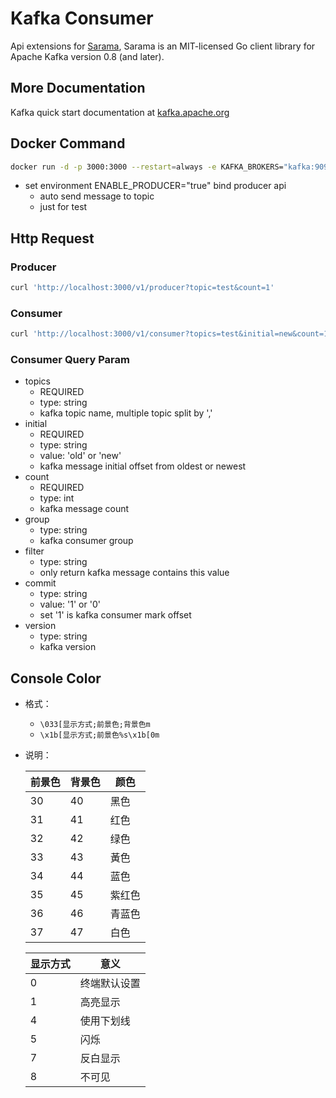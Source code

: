 # Kafka Consumer

Api extensions for [Sarama](https://github.com/Shopify/sarama), Sarama is an MIT-licensed Go client library for Apache Kafka version 0.8 (and later).

## More Documentation

Kafka quick start documentation at [kafka.apache.org](http://kafka.apache.org/quickstart)

## Docker Command

```bash
docker run -d -p 3000:3000 --restart=always -e KAFKA_BROKERS="kafka:9092" --name kafka-consumer siriuszg/kafka-consumer:TAG
```

* set environment ENABLE_PRODUCER="true" bind producer api
  * auto send message to topic
  * just for test

## Http Request

### Producer

```bash
curl 'http://localhost:3000/v1/producer?topic=test&count=1'
```

### Consumer

```bash
curl 'http://localhost:3000/v1/consumer?topics=test&initial=new&count=10'
```

### Consumer Query Param

* topics
  * REQUIRED
  * type: string
  * kafka topic name, multiple topic split by ','
* initial
  * REQUIRED
  * type: string
  * value: 'old' or 'new'
  * kafka message initial offset from oldest or newest
* count
  * REQUIRED
  * type: int
  * kafka message count
* group
  * type: string
  * kafka consumer group
* filter
  * type: string
  * only return kafka message contains this value
* commit
  * type: string
  * value: '1' or '0'
  * set '1' is kafka consumer mark offset
* version
  * type: string
  * kafka version

## Console Color

* 格式：
  * `\033[显示方式;前景色;背景色m`
  * `\x1b[显示方式;前景色%s\x1b[0m`
* 说明：

    |前景色|背景色|颜色|
    |---|---|---|
    |30|40|黑色|
    |31|41|红色|
    |32|42|绿色|
    |33|43|黃色|
    |34|44|蓝色|
    |35|45|紫红色|
    |36|46|青蓝色|
    |37|47|白色|

    |显示方式|意义|
    |---|---|
    |0|终端默认设置|
    |1|高亮显示|
    |4|使用下划线|
    |5|闪烁|
    |7|反白显示|
    |8|不可见|
